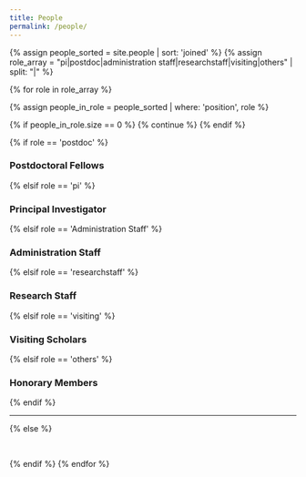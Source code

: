 ```yaml
---
title: People
permalink: /people/
---
```


{% assign people_sorted = site.people | sort: 'joined' %}
{% assign role_array = "pi|postdoc|administration staff|researchstaff|visiting|others" | split: "|" %}

{% for role in role_array %}

{% assign people_in_role = people_sorted | where: 'position', role %}

<!-- Skip section if there's nobody -->
{% if people_in_role.size == 0 %}
  {% continue %}
{% endif %}

<div class="pos_header">
{% if role == 'postdoc' %}
<h3>Postdoctoral Fellows</h3>
 {% elsif role == 'pi' %}
<h3>Principal Investigator</h3>
 {% elsif role == 'Administration Staff' %}
<h3>Administration Staff</h3>
 {% elsif role == 'researchstaff' %}
<h3>Research Staff</h3>
 {% elsif role == 'visiting' %}
<h3>Visiting Scholars</h3>
 {% elsif role == 'others' %}
<h3>Honorary Members</h3>
{% endif %}
</div>

</div>
<hr>

{% else %}

<br>

{% endif %}
{% endfor %}

